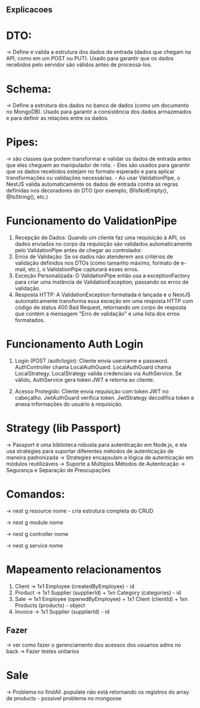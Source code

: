 ## Explicacoes 
# DTO: 
-> Define e valida a estrutura dos dados de entrada (dados que chegam na API, como em um POST ou PUT). Usado para garantir que os dados recebidos pelo servidor são válidos antes de processá-los.

# Schema: 
-> Define a estrutura dos dados no banco de dados (como um documento no MongoDB). Usado para garantir a consistência dos dados armazenados e para definir as relações entre os dados.

# Pipes: 
-> são classes que podem transformar e validar os dados de entrada antes que eles cheguem ao manipulador de rota.
    - Eles são usados para garantir que os dados recebidos estejam no formato esperado e para aplicar transformações ou validações necessárias.
    - Ao usar ValidationPipe, o NestJS valida automaticamente os dados de entrada contra as regras definidas nos decoradores do DTO (por exemplo, @IsNotEmpty(), @IsString(), etc.)

# Funcionamento do ValidationPipe
1. Recepção de Dados: Quando um cliente faz uma requisição à API, os dados enviados no corpo da requisição são validados automaticamente pelo ValidationPipe antes de chegar ao controlador.
2. Erros de Validação: Se os dados não atenderem aos critérios de validação definidos nos DTOs (como tamanho máximo, formato de e-mail, etc.), o ValidationPipe capturará esses erros.
3. Exceção Personalizada: O ValidationPipe então usa a exceptionFactory para criar uma instância de ValidationException, passando os erros de validação.
4. Resposta HTTP: A ValidationException formatada é lançada e o NestJS automaticamente transforma essa exceção em uma resposta HTTP com código de status 400 Bad Request, retornando um corpo de resposta que contém a mensagem "Erro de validação" e uma lista dos erros formatados.

# Funcionamento Auth Login
1. Login (POST /auth/login):
    Cliente envia username e password.
    AuthController chama LocalAuthGuard.
    LocalAuthGuard chama LocalStrategy.
    LocalStrategy valida credenciais via AuthService.
    Se válido, AuthService gera token JWT e retorna ao cliente.

2. Acesso Protegido:
    Cliente envia requisição com token JWT no cabeçalho.
    JwtAuthGuard verifica token.
    JwtStrategy decodifica token e anexa informações do usuário à requisição.

# Strategy (lib Passport)
-> Passport é uma biblioteca robusta para autenticação em Node.js, e ela usa strategies para suportar diferentes métodos de autenticação de maneira padronizada
-> Strategies encapsulam a lógica de autenticação em módulos reutilizáveis
-> Suporte a Múltiplos Métodos de Autenticação
-> Segurança e Separação de Preocupações


# Comandos:
-> nest g resource nome
    - cria estrutura completa do CRUD

-> nest g module nome

-> nest g controller nome

-> nest g service nome


# Mapeamento relacionamentos
1. Client -> 1x1 Employee (createdByEmployee) - id
2. Product -> 1x1 Supplier (supplierId) + 1xn Category (categories) - id
3. Sale -> 1x1 Employee (openedByEmployee) + 1x1 Client (clientId) + 1xn Products (products) - object
4. Invoice -> 1x1 Supplier (supplierId) - id


## Fazer
-> ver como fazer o gerenciamento dos acessos dos usuarios adms no back
-> Fazer testes unitarios

# Sale
-> Problema no findAll .populate não está retornando os registros do array de products - possivel problema no mongoose
